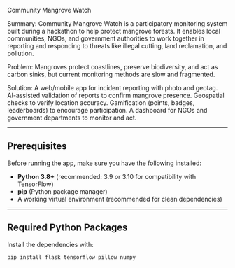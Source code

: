 Community Mangrove Watch

Summary:
Community Mangrove Watch is a participatory monitoring system built during a hackathon to help protect mangrove forests. It enables local communities, NGOs, and government authorities to work together in reporting and responding to threats like illegal cutting, land reclamation, and pollution.

Problem:
Mangroves protect coastlines, preserve biodiversity, and act as carbon sinks, but current monitoring methods are slow and fragmented.

Solution:
A web/mobile app for incident reporting with photo and geotag.
AI-assisted validation of reports to confirm mangrove presence.
Geospatial checks to verify location accuracy.
Gamification (points, badges, leaderboards) to encourage participation.
A dashboard for NGOs and government departments to monitor and act.

---
## Prerequisites

Before running the app, make sure you have the following installed:

- **Python 3.8+** (recommended: 3.9 or 3.10 for compatibility with TensorFlow)
- **pip** (Python package manager)
- A working virtual environment (recommended for clean dependencies)

---

## Required Python Packages

Install the dependencies with:

```bash
pip install flask tensorflow pillow numpy
